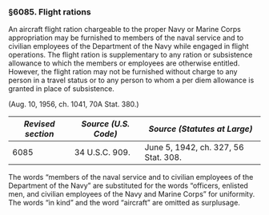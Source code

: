 ### §6085. Flight rations ###

An aircraft flight ration chargeable to the proper Navy or Marine Corps appropriation may be furnished to members of the naval service and to civilian employees of the Department of the Navy while engaged in flight operations. The flight ration is supplementary to any ration or subsistence allowance to which the members or employees are otherwise entitled. However, the flight ration may not be furnished without charge to any person in a travel status or to any person to whom a per diem allowance is granted in place of subsistence.

(Aug. 10, 1956, ch. 1041, 70A Stat. 380.)

|*Revised section*|*Source (U.S. Code)*|    *Source (Statutes at Large)*    |
|-----------------|--------------------|------------------------------------|
|      6085       |   34 U.S.C. 909.   |June 5, 1942, ch. 327, 56 Stat. 308.|

The words “members of the naval service and to civilian employees of the Department of the Navy” are substituted for the words “officers, enlisted men, and civilian employees of the Navy and Marine Corps” for uniformity. The words “in kind” and the word “aircraft” are omitted as surplusage.